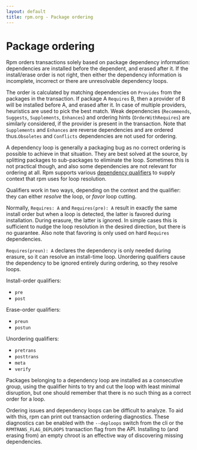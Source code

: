 ```yaml
---
layout: default
title: rpm.org - Package ordering
---
```

# Package ordering

Rpm orders transactions solely based on package dependency information:
dependencies are installed before the dependent, and erased after it.
If the install/erase order is not right, then either the dependency
information is incomplete, incorrect or there are unresolvable dependency
loops.

The order is calculated by matching dependencies on `Provides` from the
packages in the transaction. If package A `Requires` B, then a provider
of B will be installed before A, and erased after it.
In case of multiple providers, heuristics are used to pick the best match.
Weak dependencies (`Recommends`, `Suggests`, `Supplements`, `Enhances`)
and ordering hints (`OrderWithRequires`) are similarly considered, if the
provider is present in the transaction.
Note that `Supplements` and `Enhances` are reverse dependencies and are
ordered thus.`Obsoletes` and `Conflicts` dependencies are not used for
ordering.

A dependency loop is generally a packaging bug as no correct ordering is
possible to achieve in that situation. They are best solved at the source,
by splitting packages to sub-packages to eliminate the loop.
Sometimes this is not practical though, and also some dependencies are
not relevant for ordering at all. Rpm supports various
[dependency qualifiers](spec.md#Requires) to supply
context that rpm uses for loop resolution.

Qualifiers work in two ways, depending on the context and the qualifier:
they can either *resolve* the loop, or *favor* loop cutting.

Normally, `Requires: A` and `Requires(pre): A` result in exactly the same
install order but when a loop is detected, the latter is favored during
installation. During erasure, the latter is ignored.
In simple cases this is sufficient to nudge the loop resolution in the
desired direction, but there is no guarantee. Also note that favoring
is only used on hard `Requires` dependencies.

`Requires(preun): A` declares the dependency is only needed during erasure,
so it can resolve an install-time loop. Unordering qualifiers cause the
dependency to be ignored entirely during ordering, so they resolve loops.

Install-order qualifiers:
* `pre`
* `post`

Erase-order qualifiers:
* `preun`
* `postun`

Unordering qualifiers:
* `pretrans`
* `posttrans`
* `meta`
* `verify`

Packages belonging to a dependency loop are installed as a consecutive group,
using the qualifier hints to try and cut the loop with least minimal
disruption, but one should remember that there is no such thing as a
correct order for a loop.

Ordering issues and dependency loops can be difficult to analyze.
To aid with this, rpm can print out transaction ordering diagnostics.
These diagnostics can be enabled with the `--deploops` switch from the cli
or the `RPMTRANS_FLAG_DEPLOOPS` transaction flag from the API. Installing
to (and erasing from) an empty chroot is an effective way of discovering
missing dependencies.
